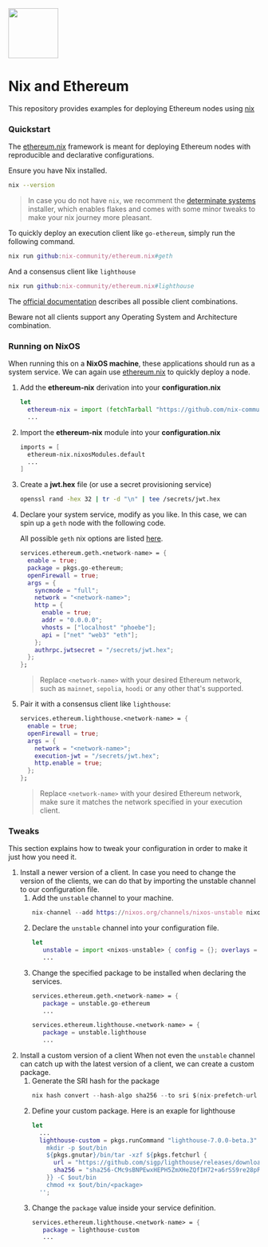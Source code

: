 <img src="https://raw.githubusercontent.com/NixOS/nixos-artwork/33856d7837cb8ba76c4fc9e26f91a659066ee31f/logo/nix-snowflake-colours.svg" height="100">

# Nix and Ethereum
This repository provides examples for deploying Ethereum nodes using [nix](https://nixos.org/)

### Quickstart
The [ethereum.nix](https://github.com/nix-community/ethereum.nix/) framework is meant for deploying Ethereum nodes with reproducible and declarative configurations.

Ensure you have Nix installed.
```bash
nix --version
```
> In case you do not have `nix`, we recomment the [determinate systems](https://determinate.systems/posts/determinate-nix-installer/) installer, which enables flakes and comes with some minor tweaks to make your nix journey more pleasant.

To quickly deploy an execution client like `go-ethereum`, simply run the following command.

```nix
nix run github:nix-community/ethereum.nix#geth
```

And a consensus client like `lighthouse`

```nix
nix run github:nix-community/ethereum.nix#lighthouse
```

The [official documentation](https://nix-community.github.io/ethereum.nix/nixos/installation) describes all possible client combinations. 

Beware not all clients support any Operating System and Architecture combination.

### Running on NixOS
When running this on a **NixOS machine**, these applications should run as a system service. We can again use [ethereum.nix](https://github.com/nix-community/ethereum.nix/) to quickly deploy a node.

1. Add the **ethereum-nix** derivation into your **configuration.nix**
    ```nix
    let
      ethereum-nix = import (fetchTarball "https://github.com/nix-community/ethereum.nix/archive/main.tar.gz");
      ...
    ```
2. Import the **ethereum-nix** module into your **configuration.nix**
    ```nix
    imports = [
      ethereum-nix.nixosModules.default
      ...
    ]
    ```
3. Create a **jwt.hex** file (or use a secret provisioning service)
   ```bash
   openssl rand -hex 32 | tr -d "\n" | tee /secrets/jwt.hex
   ```
4. Declare your system service, modify as you like. In this case, we can spin up a `geth` node with the following code.

    All possible `geth` nix options are listed [here](https://nix-community.github.io/ethereum.nix/nixos/modules/geth/).
    ```nix
    services.ethereum.geth.<network-name> = {
      enable = true;
      package = pkgs.go-ethereum;
      openFirewall = true;
      args = {
        syncmode = "full";
        network = "<network-name>";
        http = {
          enable = true;
          addr = "0.0.0.0";
          vhosts = ["localhost" "phoebe"];
          api = ["net" "web3" "eth"];
        };
        authrpc.jwtsecret = "/secrets/jwt.hex";
      };
    };
    ```
    > Replace `<network-name>` with your desired Ethereum network, such as `mainnet`, `sepolia`, `hoodi` or any other that's supported.
5. Pair it with a consensus client like `lighthouse`:
    ```nix
    services.ethereum.lighthouse.<network-name> = {
      enable = true;
      openFirewall = true;
      args = {
        network = "<network-name>";
        execution-jwt = "/secrets/jwt.hex";
        http.enable = true;
      };
    };
    ```
   > Replace `<network-name>` with your desired Ethereum network, make sure it matches the network specified in your execution client.

### Tweaks
This section explains how to tweak your configuration in order to make it just how you need it.

1. Install a newer version of a client.
   In case you need to change the version of the clients, we can do that by importing the unstable channel to our configuration file.
   1. Add the `unstable` channel to your machine.
      ```nix
      nix-channel --add https://nixos.org/channels/nixos-unstable nixos-unstable
      ```
   2. Declare the `unstable` channel into your configuration file.
      ```nix
      let
         unstable = import <nixos-unstable> { config = {}; overlays = []; };
         ...
      ```
   3. Change the specified package to be installed when declaring the services.
      ```nix
      services.ethereum.geth.<network-name> = {
         package = unstable.go-ethereum
         ...
      ```
      ```nix
      services.ethereum.lighthouse.<network-name> = {
         package = unstable.lighthouse
         ...
      ```
2. Install a custom version of a client
   When not even the `unstable` channel can catch up with the latest version of a client, we can create a custom package.
   1. Generate the SRI hash for the package
      ```nix
      nix hash convert --hash-algo sha256 --to sri $(nix-prefetch-url <url>)
      ```
   2. Define your custom package. Here is an exaple for lighthouse
      ```nix
      let
        ...
        lighthouse-custom = pkgs.runCommand "lighthouse-7.0.0-beta.3" {} ''
          mkdir -p $out/bin
          ${pkgs.gnutar}/bin/tar -xzf ${pkgs.fetchurl {
            url = "https://github.com/sigp/lighthouse/releases/download/v7.0.0-beta.3/lighthouse-v7.0.0-beta.3-x86_64-unknown-linux-gnu.tar.gz";
            sha256 = "sha256-CMc9sBNPEwxHEPH5ZmXHeZQfIH72+a6rSS9re28pPEo="; # Output from step 1
          }} -C $out/bin
          chmod +x $out/bin/<package>
        '';
      ```
   3. Change the `package` value inside your service definition.
      ```nix
      services.ethereum.lighthouse.<network-name> = {
         package = lighthouse-custom
         ...
      ```
